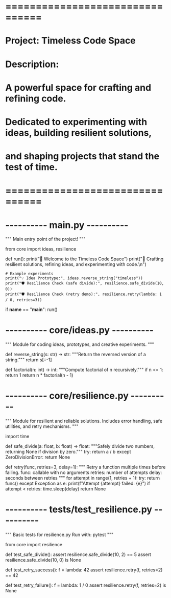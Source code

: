# ================================
# Project: Timeless Code Space
# Description:
# A powerful space for crafting and refining code.
# Dedicated to experimenting with ideas, building resilient solutions,
# and shaping projects that stand the test of time.
# ================================

# ---------- main.py ----------
"""
Main entry point of the project!
"""

from core import ideas, resilience


def run():
    print("🚀 Welcome to the Timeless Code Space")
    print("🔧 Crafting resilient solutions, refining ideas, and experimenting with code.\n")

    # Example experiments
    print("💡 Idea Prototype:", ideas.reverse_string("timeless"))
    print("🛡️ Resilience Check (safe divide):", resilience.safe_divide(10, 0))
    print("🛡️ Resilience Check (retry demo):", resilience.retry(lambda: 1 / 0, retries=3))


if __name__ == "__main__":
    run()


# ---------- core/ideas.py ----------
"""
Module for coding ideas, prototypes, and creative experiments.
"""

def reverse_string(s: str) -> str:
    """Return the reversed version of a string."""
    return s[::-1]

def factorial(n: int) -> int:
    """Compute factorial of n recursively."""
    if n <= 1:
        return 1
    return n * factorial(n - 1)


# ---------- core/resilience.py ----------
"""
Module for resilient and reliable solutions.
Includes error handling, safe utilities, and retry mechanisms.
"""

import time

def safe_divide(a: float, b: float) -> float:
    """Safely divide two numbers, returning None if division by zero."""
    try:
        return a / b
    except ZeroDivisionError:
        return None

def retry(func, retries=3, delay=1):
    """
    Retry a function multiple times before failing.
    func: callable with no arguments
    retries: number of attempts
    delay: seconds between retries
    """
    for attempt in range(1, retries + 1):
        try:
            return func()
        except Exception as e:
            print(f"Attempt {attempt} failed: {e}")
            if attempt < retries:
                time.sleep(delay)
    return None


# ---------- tests/test_resilience.py ----------
"""
Basic tests for resilience.py
Run with: pytest
"""

from core import resilience

def test_safe_divide():
    assert resilience.safe_divide(10, 2) == 5
    assert resilience.safe_divide(10, 0) is None

def test_retry_success():
    f = lambda: 42
    assert resilience.retry(f, retries=2) == 42

def test_retry_failure():
    f = lambda: 1 / 0
    assert resilience.retry(f, retries=2) is None

